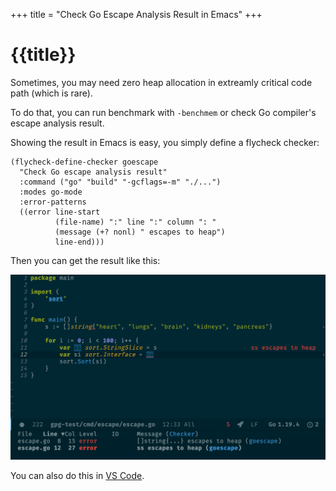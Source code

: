+++
title = "Check Go Escape Analysis Result in Emacs"
+++

# {{title}}

Sometimes, you may need zero heap allocation in extreamly critical code path (which is rare).

To do that, you can run benchmark with `-benchmem` or check Go compiler's escape analysis result.

Showing the result in Emacs is easy, you simply define a flycheck checker:


```
(flycheck-define-checker goescape
  "Check Go escape analysis result"
  :command ("go" "build" "-gcflags=-m" "./...")
  :modes go-mode
  :error-patterns
  ((error line-start
          (file-name) ":" line ":" column ": "
          (message (+? nonl) " escapes to heap")
          line-end)))
```

Then you can get the result like this:

![](/assets/images/go-escape-in-emacs.png)


You can also do this in [VS Code](https://github.com/microsoft/vscode-go/issues/1948#issuecomment-466293994).

